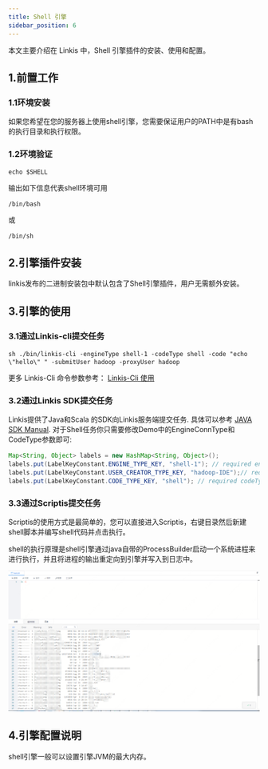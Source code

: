 ```yaml
---
title: Shell 引擎
sidebar_position: 6
---
```


本文主要介绍在 Linkis 中，Shell 引擎插件的安装、使用和配置。

## 1.前置工作

### 1.1环境安装
如果您希望在您的服务器上使用shell引擎，您需要保证用户的PATH中是有bash的执行目录和执行权限。

### 1.2环境验证
```
echo $SHELL
```
输出如下信息代表shell环境可用
```
/bin/bash
```
或
```
/bin/sh
```

## 2.引擎插件安装

linkis发布的二进制安装包中默认包含了Shell引擎插件，用户无需额外安装。

## 3.引擎的使用

### 3.1通过Linkis-cli提交任务

```shell
sh ./bin/linkis-cli -engineType shell-1 -codeType shell -code "echo \"hello\" " -submitUser hadoop -proxyUser hadoop
```
更多 Linkis-Cli 命令参数参考： [Linkis-Cli 使用](../user-guide/linkiscli-manual.md)

### 3.2通过Linkis SDK提交任务

Linkis提供了Java和Scala 的SDK向Linkis服务端提交任务. 具体可以参考 [JAVA SDK Manual](../user-guide/sdk-manual.md).
对于Shell任务你只需要修改Demo中的EngineConnType和CodeType参数即可:

```java
Map<String, Object> labels = new HashMap<String, Object>();
labels.put(LabelKeyConstant.ENGINE_TYPE_KEY, "shell-1"); // required engineType Label
labels.put(LabelKeyConstant.USER_CREATOR_TYPE_KEY, "hadoop-IDE");// required execute user and creator
labels.put(LabelKeyConstant.CODE_TYPE_KEY, "shell"); // required codeType
```

### 3.3通过Scriptis提交任务

Scriptis的使用方式是最简单的，您可以直接进入Scriptis，右键目录然后新建shell脚本并编写shell代码并点击执行。

shell的执行原理是shell引擎通过java自带的ProcessBuilder启动一个系统进程来进行执行，并且将进程的输出重定向到引擎并写入到日志中。

![](./images/shell-run.png)

## 4.引擎配置说明

shell引擎一般可以设置引擎JVM的最大内存。
